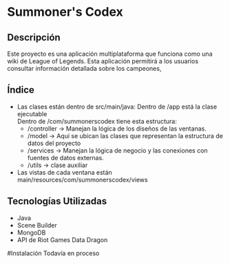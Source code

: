 # Summoner's Codex

## Descripción
Este proyecto es una aplicación multiplataforma que funciona como una wiki de League of Legends. Esta aplicación permitirá a los usuarios consultar información detallada sobre los campeones, 

## Índice
- Las clases están dentro de src/main/java:
  Dentro de /app está la clase ejecutable  
  Dentro de /com/summonerscodex tiene esta estructura:
    - /controller -> Manejan la lógica de los diseños de las ventanas.
    - /model -> Aquí se ubican las clases que representan la estructura de datos del proyecto
    - /services -> Manejan la lógica de negocio y las conexiones con fuentes de datos externas.
    - /utils  -> clase auxiliar
- Las vistas de cada ventana están main/resources/com/summonerscodex/views


## Tecnologías Utilizadas
- Java
- Scene Builder
- MongoDB
- API de Riot Games Data Dragon


#Instalación
Todavía en proceso
